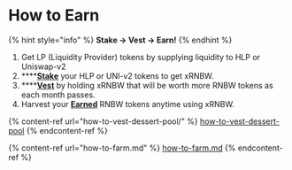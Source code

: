 # How to Earn

{% hint style="info" %}
**Stake → Vest → Earn!**
{% endhint %}

1. Get LP (Liquidity Provider) tokens by supplying liquidity to HLP or Uniswap-v2
2. ****[**Stake**](how-to-farm.md) your HLP or UNI-v2 tokens to get xRNBW.&#x20;
3. ****[**Vest**](how-to-vest-dessert-pool/) by holding xRNBW that will be worth more RNBW tokens as each month passes.&#x20;
4. Harvest your [**Earned**](how-to-vest-dessert-pool/how-to-claim-harvest.md) RNBW tokens anytime using xRNBW. &#x20;

{% content-ref url="how-to-vest-dessert-pool/" %}
[how-to-vest-dessert-pool](how-to-vest-dessert-pool/)
{% endcontent-ref %}

{% content-ref url="how-to-farm.md" %}
[how-to-farm.md](how-to-farm.md)
{% endcontent-ref %}

